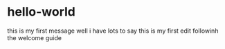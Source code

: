 # hello-world
this is my first message
well
i have lots to say
this is my first edit
followinh the welcome guide
